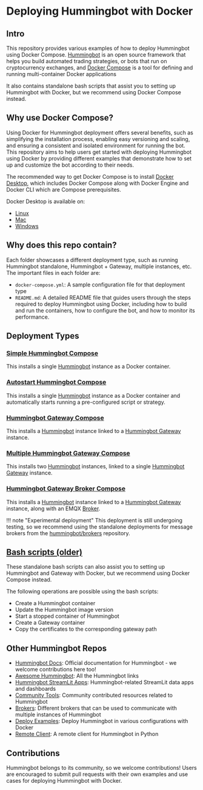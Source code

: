 # Deploying Hummingbot with Docker

## Intro

This repository provides various examples of how to deploy Hummingbot using Docker Compose. [Hummingbot](https://github.com/hummingbot/hummingbot) is an open source framework that helps you build automated trading strategies, or bots that run on cryptocurrency exchanges, and [Docker Compose](https://docs.docker.com/compose/) is a tool for defining and running multi-container Docker applications

It also contains standalone bash scripts that assist you to setting up Hummingbot with Docker, but we recommend using Docker Compose instead.

## Why use Docker Compose?

Using Docker for Hummingbot deployment offers several benefits, such as simplifying the installation process, enabling easy versioning and scaling, and ensuring a consistent and isolated environment for running the bot. This repository aims to help users get started with deploying Hummingbot using Docker by providing different examples that demonstrate how to set up and customize the bot according to their needs.

The recommended way to get Docker Compose is to install [Docker Desktop](https://www.docker.com/products/docker-desktop/), which includes Docker Compose along with Docker Engine and Docker CLI which are Compose prerequisites.

Docker Desktop is available on:

* [Linux](https://docs.docker.com/desktop/install/linux-install/)
* [Mac](https://docs.docker.com/desktop/install/mac-install/)
* [Windows](https://docs.docker.com/desktop/install/windows-install/)

## Why does this repo contain?

Each folder showcases a different deployment type, such as running Hummingbot standalone, Hummingbot + Gateway, multiple instances, etc. The important files in each folder are:

* `docker-compose.yml`: A sample configuration file for that deployment type
* `README.md`: A detailed README file that guides users through the steps required to deploy Hummingbot using Docker, including how to build and run the containers, how to configure the bot, and how to monitor its performance.

## Deployment Types

### [Simple Hummingbot Compose](./simple_hummingbot_compose)

This installs a single [Hummingbot](https://github.com/hummingbot/hummingbot) instance as a Docker container.

### [Autostart Hummingbot Compose](./autostart_hummingbot_compose)

This installs a single [Hummingbot](https://github.com/hummingbot/hummingbot) instance as a Docker container and automatically starts running a pre-configured script or strategy.

### [Hummingbot Gateway Compose](./hummingbot_gateway_compose)

This installs a [Hummingbot](https://github.com/hummingbot/hummingbot) instance linked to a [Hummingbot Gateway](https://github.com/hummingbot/gateway) instance.

### [Multiple Hummingbot Gateway Compose](./multiple_hummingbot_gateway_compose)

This installs two [Hummingbot](https://github.com/hummingbot/hummingbot) instances, linked to a single [Hummingbot Gateway](https://github.com/hummingbot/gateway) instance.

### [Hummingbot Gateway Broker Compose](./hummingbot_gateway_broker_compose)

This installs a [Hummingbot](https://github.com/hummingbot/hummingbot) instance linked to a [Hummingbot Gateway](https://github.com/hummingbot/gateway) instance, along with an EMQX [Broker](https://github.com/hummingbot/brokers).

!!! note "Experimental deployment"
    This deployment is still undergoing testing, so we recommend using the standalone deployments for message brokers from the [hummingbot/brokers](https://github.com/hummingbot/brokers) repository.

## [Bash scripts (older)](./bash_scripts)

These standalone bash scripts can also assist you to setting up Hummingbot and Gateway with Docker, but we recommend using Docker Compose instead.

The following operations are possible using the bash scripts:

- Create a Hummingbot container
- Update the Hummingbot image version
- Start a stopped container of Hummingbot
- Create a Gateway container
- Copy the certificates to the corresponding gateway path

## Other Hummingbot Repos

* [Hummingbot Docs](https://github.com/hummingbot/hummingbot-site): Official documentation for Hummingbot - we welcome contributions here too!
* [Awesome Hummingbot](https://github.com/hummingbot/awesome-hummingbot): All the Hummingbot links
* [Hummingbot StreamLit Apps](https://github.com/hummingbot/streamlit-apps): Hummingbot-related StreamLit data apps and dashboards
* [Community Tools](https://github.com/hummingbot/community-tools): Community contributed resources related to Hummingbot
* [Brokers](https://github.com/hummingbot/brokers): Different brokers that can be used to communicate with multiple instances of Hummingbot
* [Deploy Examples](https://github.com/hummingbot/deploy-examples): Deploy Hummingbot in various configurations with Docker
* [Remote Client](https://github.com/hummingbot/hbot-remote-client-py): A remote client for Hummingbot in Python

## Contributions

Hummingbot belongs to its community, so we welcome contributions! Users are encouraged to submit pull requests with their own examples and use cases for deploying Hummingbot with Docker.
